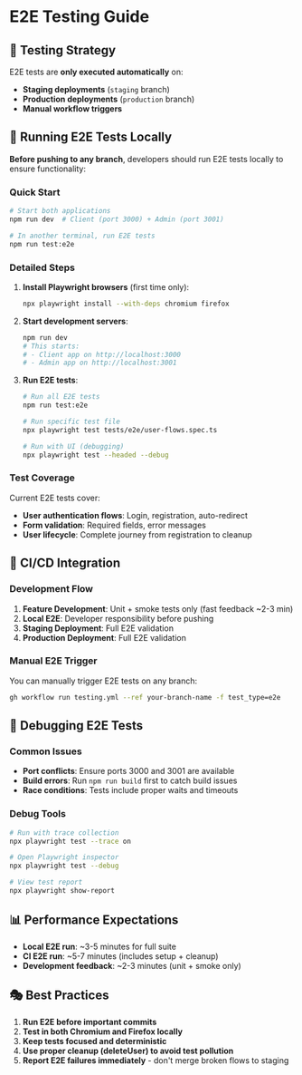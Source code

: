 # E2E Testing Guide

## 🎯 Testing Strategy

E2E tests are **only executed automatically** on:
- **Staging deployments** (`staging` branch)
- **Production deployments** (`production` branch)
- **Manual workflow triggers**

## 🧪 Running E2E Tests Locally

**Before pushing to any branch**, developers should run E2E tests locally to ensure functionality:

### Quick Start
```bash
# Start both applications
npm run dev  # Client (port 3000) + Admin (port 3001)

# In another terminal, run E2E tests
npm run test:e2e
```

### Detailed Steps

1. **Install Playwright browsers** (first time only):
   ```bash
   npx playwright install --with-deps chromium firefox
   ```

2. **Start development servers**:
   ```bash
   npm run dev
   # This starts:
   # - Client app on http://localhost:3000
   # - Admin app on http://localhost:3001
   ```

3. **Run E2E tests**:
   ```bash
   # Run all E2E tests
   npm run test:e2e

   # Run specific test file
   npx playwright test tests/e2e/user-flows.spec.ts

   # Run with UI (debugging)
   npx playwright test --headed --debug
   ```

### Test Coverage

Current E2E tests cover:
- **User authentication flows**: Login, registration, auto-redirect
- **Form validation**: Required fields, error messages
- **User lifecycle**: Complete journey from registration to cleanup

## 🚀 CI/CD Integration

### Development Flow
1. **Feature Development**: Unit + smoke tests only (fast feedback ~2-3 min)
2. **Local E2E**: Developer responsibility before pushing
3. **Staging Deployment**: Full E2E validation
4. **Production Deployment**: Full E2E validation

### Manual E2E Trigger
You can manually trigger E2E tests on any branch:
```bash
gh workflow run testing.yml --ref your-branch-name -f test_type=e2e
```

## 🔧 Debugging E2E Tests

### Common Issues
- **Port conflicts**: Ensure ports 3000 and 3001 are available
- **Build errors**: Run `npm run build` first to catch build issues
- **Race conditions**: Tests include proper waits and timeouts

### Debug Tools
```bash
# Run with trace collection
npx playwright test --trace on

# Open Playwright inspector
npx playwright test --debug

# View test report
npx playwright show-report
```

## 📊 Performance Expectations

- **Local E2E run**: ~3-5 minutes for full suite
- **CI E2E run**: ~5-7 minutes (includes setup + cleanup)
- **Development feedback**: ~2-3 minutes (unit + smoke only)

## 🎭 Best Practices

1. **Run E2E before important commits**
2. **Test in both Chromium and Firefox locally**
3. **Keep tests focused and deterministic**
4. **Use proper cleanup (deleteUser) to avoid test pollution**
5. **Report E2E failures immediately** - don't merge broken flows to staging